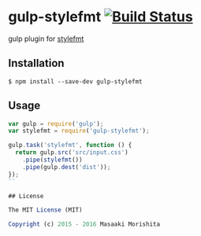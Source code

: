 # gulp-stylefmt [![Build Status](https://travis-ci.org/morishitter/gulp-stylefmt.svg)](https://travis-ci.org/morishitter/gulp-stylefmt)

gulp plugin for [stylefmt](https://github.com/morishitter/stylefmt)

## Installation

```shell
$ npm install --save-dev gulp-stylefmt
```

## Usage

```js
var gulp = require('gulp');
var stylefmt = require('gulp-stylefmt');

gulp.task('stylefmt', function () {
  return gulp.src('src/input.css')
    .pipe(stylefmt())
    .pipe(gulp.dest('dist'));
});
``

## License

The MIT License (MIT)

Copyright (c) 2015 - 2016 Masaaki Morishita
